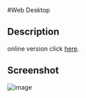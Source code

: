 #Web Desktop

## Description
online version click [here](https://lwvoid.github.io/web-desktop/index.html).

## Screenshot
![image](https://github.com/lwvoid/web-desktop/blob/master/screenshot/screenshot.jpg)
